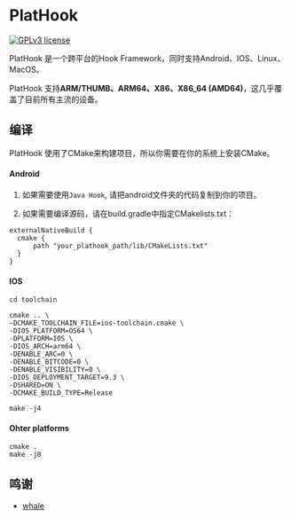 # PlatHook

[![GPLv3 license](https://img.shields.io/badge/License-GPLv3-blue.svg)](http://perso.crans.org/besson/LICENSE.html)

PlatHook 是一个跨平台的Hook Framework，同时支持Android、IOS、Linux、MacOS。

PlatHook 支持**ARM/THUMB、ARM64、X86、X86_64 (AMD64)**，这几乎覆盖了目前所有主流的设备。


## 编译
PlatHook 使用了CMake来构建项目，所以你需要在你的系统上安装CMake。

#### Android
1. 如果需要使用`Java Hook`, 请把android文件夹的代码复制到你的项目。

2. 如果需要编译源码，请在build.gradle中指定CMakelists.txt：
```
externalNativeBuild {
  cmake {
      path "your_plathook_path/lib/CMakeLists.txt"
  }
}
```

#### IOS
```
cd toolchain

cmake .. \
-DCMAKE_TOOLCHAIN_FILE=ios-toolchain.cmake \
-DIOS_PLATFORM=OS64 \
-DPLATFORM=IOS \
-DIOS_ARCH=arm64 \
-DENABLE_ARC=0 \
-DENABLE_BITCODE=0 \
-DENABLE_VISIBILITY=0 \
-DIOS_DEPLOYMENT_TARGET=9.3 \
-DSHARED=ON \
-DCMAKE_BUILD_TYPE=Release

make -j4
```

#### Ohter platforms
```
cmake .
make -j8
```


## 鸣谢
* [whale](https://github.com/aslody/whale)